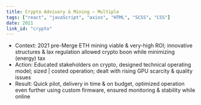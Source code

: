 ```yaml
---
title: Crypto Advisory & Mining – Multiple
tags: ["react", "javaScript", "axios", "HTML", "SCSS", "CSS"]
date: 2021
link_id: "crypto"
---
```


* Context: 2021 pre-Merge ETH mining viable & very-high ROI; innovative structures & lax regulation allowed crypto boon while minimizing (energy) tax
* Action: Educated stakeholders on crypto, designed technical operating model; sized | costed operation; dealt with rising GPU scarcity & quality issues
* Result: Quick pilot, delivery in time & on budget, optimized operation even further using custom firmware, ensured monitoring & stability while online
